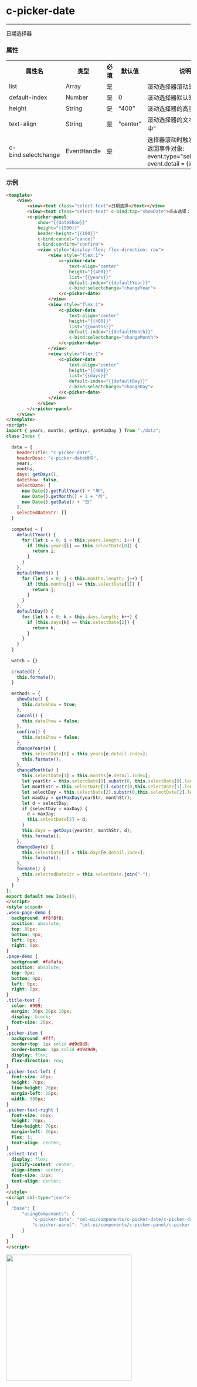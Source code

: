# c-picker-date

---

日期选择器

### 属性

<table>
  <tr>
    <th>属性名</th>
    <th>类型</th>
    <th>必填</th>
    <th>默认值</th>
    <th>说明</th>
  </tr>
  <tr>
    <td>list</td>
    <td>Array</td>
    <td>是</td>
    <td></td>
    <td>滚动选择器滚动的数据</td>
  </tr>
  <tr>
    <td>default-index</td>
    <td>Number</td>
    <td>是</td>
    <td>0</td>
    <td>滚动选择器默认的数据索引</td>
  </tr>
  <tr>
    <td>height</td>
    <td>String</td>
    <td>是</td>
    <td>“400”</td>
    <td>滚动选择器的高度</td>
  </tr>
  <tr>
    <td>text-align</td>
    <td>String</td>
    <td>是</td>
    <td>"center"</td>
    <td>滚动选择器的文本样式:"居中"</td>
  </tr>
  <tr>
    <td>c-bind:selectchange</td>
    <td>EventHandle</td>
    <td>是</td>
    <td></td>
    <td>
    选择器滚动时触发:
    <br/>
    返回事件对象:
    <br/>
    event.type="selectchange"
    <br/>
    event.detail = {index}</td>
  </tr>
</table>

### 示例

```html
<template>
    <view>
        <view><text class="select-text">日期选择</text></view>
        <view><text class="select-text" c-bind:tap="showDate">点击选择：{{selectedDateStr}}</text></view>
        <c-picker-panel
            show="{{dateShow}}"
            height="{{500}}"
            header-height="{{100}}"
            c-bind:cancel="cancel"
            c-bind:confirm="confirm">
            <view style="display:flex; flex-direction: row">
                <view style="flex:1">
                    <c-picker-date
                        text-align="center"
                        height="{{400}}"
                        list="{{years}}"
                        default-index="{{defaultYear}}"
                        c-bind:selectchange="changeYear">
                    </c-picker-date>
                </view>
                <view style="flex:1">
                    <c-picker-date
                        text-align="center"
                        height="{{400}}"
                        list="{{months}}"
                        default-index="{{defaultMonth}}"
                        c-bind:selectchange="changeMonth">
                    </c-picker-date>
                </view>
                <view style="flex:1">
                    <c-picker-date
                        text-align="center"
                        height="{{400}}"
                        list="{{days}}"
                        default-index="{{defaultDay}}"
                        c-bind:selectchange="changeDay">
                    </c-picker-date>
                </view>
            </view>
        </c-picker-panel>
    </view>
</template>
<script>
import { years, months, getDays, getMaxDay } from "./data";
class Index {
  
  data = {
    headerTitle: "c-picker-date",
    headerDesc: "c-picker-date组件",
    years,
    months,
    days: getDays(),
    dateShow: false,
    selectDate: [
      new Date().getFullYear() + "年",
      new Date().getMonth() + 1 + "月",
      new Date().getDate() + "日"
    ],
    selectedDateStr: []
  }
  
  computed = {
    defaultYear() {
      for (let i = 0; i < this.years.length; i++) {
        if (this.years[i] == this.selectDate[0]) {
          return i;
        }
      }
    },
    defaultMonth() {
      for (let j = 0; j < this.months.length; j++) {
        if (this.months[j] == this.selectDate[1]) {
          return j;
        }
      }
    },
    defaultDay() {
      for (let k = 0; k < this.days.length; k++) {
        if (this.days[k] == this.selectDate[2]) {
          return k;
        }
      }
    }
  }
  
  watch = {}
  
  created() {
    this.formate();
  }
  
  methods = {
    showDate() {
      this.dateShow = true;
    },
    cancel() {
      this.dateShow = false;
    },
    confirm() {
      this.dateShow = false;
    },
    changeYear(e) {
      this.selectDate[0] = this.years[e.detail.index];
      this.formate();
    },
    changeMonth(e) {
      this.selectDate[1] = this.months[e.detail.index];
      let yearStr = this.selectDate[0].substr(0, this.selectDate[0].length - 1);
      let monthStr = this.selectDate[1].substr(0,this.selectDate[1].length - 1);
      let selectDay = this.selectDate[2].substr(0,this.selectDate[2].length - 1);
      let maxDay = getMaxDay(yearStr, monthStr);
      let d = selectDay;
      if (selectDay > maxDay) {
        d = maxDay;
        this.selectDate[2] = d;
      }
      this.days = getDays(yearStr, monthStr, d);
      this.formate();
    },
    changeDay(e) {
      this.selectDate[2] = this.days[e.detail.index];
      this.formate();
    },
    formate() {
      this.selectedDateStr = this.selectDate.join("-");
    }
  }
};
export default new Index();
</script>
<style scoped>
.weex-page-demo {
  background: #f8f8f8;
  position: absolute;
  top: 88px;
  bottom: 0px;
  left: 0px;
  right: 0px;
}
.page-demo {
  background: #fafafa;
  position: absolute;
  top: 0px;
  bottom: 0px;
  left: 0px;
  right: 0px;
}
.title-text {
  color: #999;
  margin: 30px 20px 10px;
  display: block;
  font-size: 28px;
}
.picker-item {
  background: #fff;
  border-top: 1px solid #d9d9d9;
  border-bottom: 1px solid #d9d9d9;
  display: flex;
  flex-direction: row;
}
.picker-text-left {
  font-size: 40px;
  height: 70px;
  line-height: 70px;
  margin-left: 20px;
  width: 300px;
}
.picker-text-right {
  font-size: 40px;
  height: 70px;
  line-height: 70px;
  margin-left: 20px;
  flex: 1;
  text-align: center;
}
.select-text {
  display: flex;
  justify-content: center;
  align-items: center;
  font-size: 32px;
  text-align: center;
}
</style>
<script cml-type="json">
{
  "base": {
      "usingComponents": {
          "c-picker-date": "cml-ui/components/c-picker-date/c-picker-date",
          "c-picker-panel": "cml-ui/components/c-picker-panel/c-picker-panel"
      }
  }
}
</script>
```

<img src="../../../assets/picker_date.png" width="342px">
